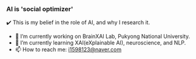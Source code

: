 ### AI is 'social optimizer'
✔️ This is my belief in the role of AI, and why I research it.

- 🔭 I’m currently working on BrainXAI Lab, Pukyong National University.
- 🌱 I’m currently learning XAI(eXplainable AI), neuroscience, and NLP.
- 📫 How to reach me: i1598123@naver.com

<!--
**LimDoHyeon/LimDoHyeon** is a ✨ _special_ ✨ repository because its `README.md` (this file) appears on your GitHub profile.

Here are some ideas to get you started:

- 👯 I’m looking to collaborate on ...
- 🤔 I’m looking for help with ...
- 💬 Ask me about ...
- 😄 Pronouns: ...
- ⚡ Fun fact: ...
-->
